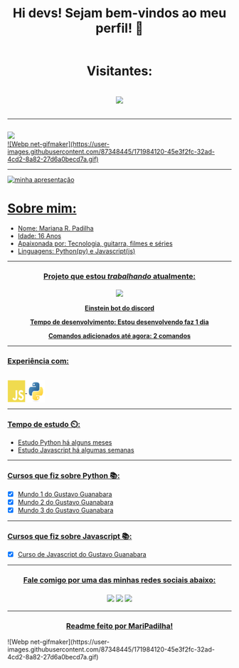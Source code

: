 <h1 align="center"
    <p>
Hi devs! Sejam bem-vindos ao meu perfil! 👋
<br>
<br>
<p align="center">Visitantes:</p>
<p align="center"><img align="center"src="https://profile-counter.glitch.me/MariPadilha/count.svg"/></p>
   </p><hr>
   
</h1>
   <div align="left">
  <a href="https://github.com/MariPadilha">
  <img height="200em" src="https://github-readme-stats.vercel.app/api?username=MariPadilha&show_icons=true&theme=tokyonight&include_all_commits=true&count_private=true"/>
</div>
  ![Webp net-gifmaker](https://user-images.githubusercontent.com/87348445/171984120-45e3f2fc-32ad-4cd2-8a82-27d6a0becd7a.gif)

<hr>

![minha apresentação](https://img.shields.io/static/v1?label=SOBRE-MIM&message=GITHUB&color=<COLOR>&style=<STYLE>&logo=<LOGO>)

# Sobre mim:
- Nome: Mariana R. Padilha
- Idade: 16 Anos
- Apaixonada por: Tecnologia, guitarra, filmes e séries
- Linguagens: Python(py) e Javascript(js)
<hr>

<b><h3><p align="center">Projeto que estou *trabalhando* atualmente:</b></h3></p>

<h4 align="center">
    <img src="https://conteudo.imguol.com.br/c/entretenimento/c3/2017/11/24/albert-einstein-1511565360545_v2_3x4.jpg" width="250" heigth="250"/>
    <p>Einstein bot do discord</p>
    <p>Tempo de desenvolvimento: Estou desenvolvendo faz 1 dia</p>
    <p>Comandos adicionados até agora: 2 comandos</p>
<hr>

### Experiência com:
<div style="display: inline_block"><br>
  <img align="center" alt="Mari-Js" height="50" width="40" src="https://raw.githubusercontent.com/devicons/devicon/master/icons/javascript/javascript-plain.svg">
 <img align="center" alt="Mari-Python" height="50" width="40" src="https://raw.githubusercontent.com/devicons/devicon/master/icons/python/python-original.svg">

<hr>

### Tempo de estudo ⏲️:
- Estudo Python há alguns meses
- Estudo Javascript há algumas semanas
<hr>

### Cursos que fiz sobre Python 📚:

- [x] Mundo 1 do Gustavo Guanabara
- [x] Mundo 2 do Gustavo Guanabara
- [x] Mundo 3 do Gustavo Guanabara

<hr>
  
### Cursos que fiz sobre Javascript 📚:

- [x] Curso de Javascript do Gustavo Guanabara
  
<hr>
<h3 align="center">
    <p><u> Fale comigo por uma das minhas redes sociais abaixo: </u></p>
</h3>
<h3 align="center">
<div> 
  <a href="https://instagram.com/mari_rodrigues.of" target="_blank"><img src="https://img.shields.io/badge/-Instagram-%23E4405F?style=for-the-badge&logo=instagram&logoColor=white" target="_blank"></a>
 <a href="https://discord.gg/wagxzStdcR" target="_blank"><img src="https://img.shields.io/badge/Discord-7289DA?style=for-the-badge&logo=discord&logoColor=white" target="_blank"></a> 
  <a href = "mailto:contatomari.475620@gmail.com"><img src="https://img.shields.io/badge/-Gmail-%23333?style=for-the-badge&logo=gmail&logoColor=white" target="_blank"></a>
</h3>
</div>
<hr>
<h3 align="center">
    <p><u> Readme feito por MariPadilha! </u></p>
</h3>
![Webp net-gifmaker](https://user-images.githubusercontent.com/87348445/171984120-45e3f2fc-32ad-4cd2-8a82-27d6a0becd7a.gif)
